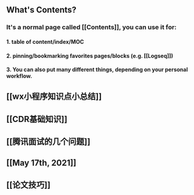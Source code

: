 ## What's **Contents**?
### It's a normal page called [[Contents]], you can use it for:
#### 1. table of content/index/MOC
#### 2. pinning/bookmarking favorites pages/blocks (e.g. [[Logseq]])
#### 3. You can also put many different things, depending on your personal workflow.
## [[wx小程序知识点小总结]]
## [[CDR基础知识]]
## [[腾讯面试的几个问题]]
## [[May 17th, 2021]]
## [[论文技巧]]
